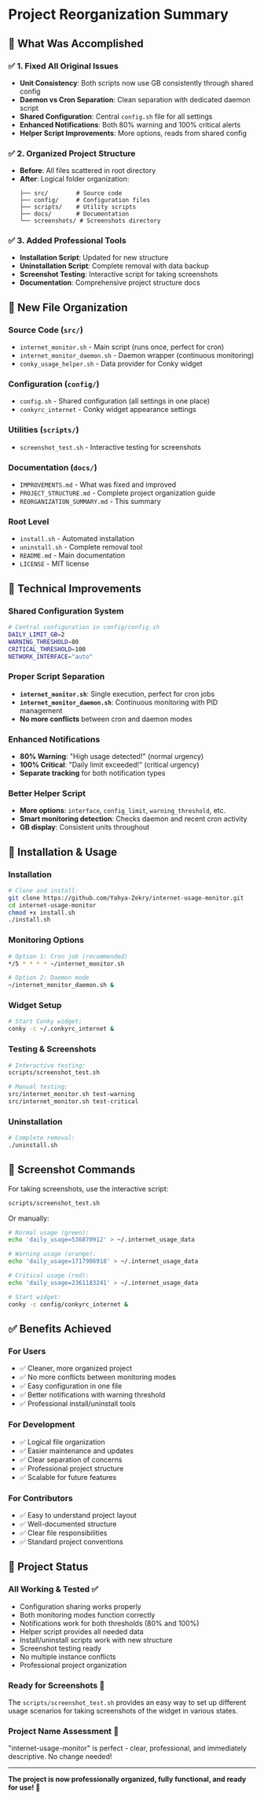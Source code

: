 # Project Reorganization Summary

## 🎯 **What Was Accomplished**

### ✅ **1. Fixed All Original Issues**

- **Unit Consistency**: Both scripts now use GB consistently through shared config
- **Daemon vs Cron Separation**: Clean separation with dedicated daemon script
- **Shared Configuration**: Central `config.sh` file for all settings
- **Enhanced Notifications**: Both 80% warning and 100% critical alerts
- **Helper Script Improvements**: More options, reads from shared config

### ✅ **2. Organized Project Structure**

- **Before**: All files scattered in root directory
- **After**: Logical folder organization:
  ```
  ├── src/        # Source code
  ├── config/     # Configuration files
  ├── scripts/    # Utility scripts
  ├── docs/       # Documentation
  └── screenshots/ # Screenshots directory
  ```

### ✅ **3. Added Professional Tools**

- **Installation Script**: Updated for new structure
- **Uninstallation Script**: Complete removal with data backup
- **Screenshot Testing**: Interactive script for taking screenshots
- **Documentation**: Comprehensive project structure docs

## 📁 **New File Organization**

### **Source Code (`src/`)**

- `internet_monitor.sh` - Main script (runs once, perfect for cron)
- `internet_monitor_daemon.sh` - Daemon wrapper (continuous monitoring)
- `conky_usage_helper.sh` - Data provider for Conky widget

### **Configuration (`config/`)**

- `config.sh` - Shared configuration (all settings in one place)
- `conkyrc_internet` - Conky widget appearance settings

### **Utilities (`scripts/`)**

- `screenshot_test.sh` - Interactive testing for screenshots

### **Documentation (`docs/`)**

- `IMPROVEMENTS.md` - What was fixed and improved
- `PROJECT_STRUCTURE.md` - Complete project organization guide
- `REORGANIZATION_SUMMARY.md` - This summary

### **Root Level**

- `install.sh` - Automated installation
- `uninstall.sh` - Complete removal tool
- `README.md` - Main documentation
- `LICENSE` - MIT license

## 🔧 **Technical Improvements**

### **Shared Configuration System**

```bash
# Central configuration in config/config.sh
DAILY_LIMIT_GB=2
WARNING_THRESHOLD=80
CRITICAL_THRESHOLD=100
NETWORK_INTERFACE="auto"
```

### **Proper Script Separation**

- **`internet_monitor.sh`**: Single execution, perfect for cron jobs
- **`internet_monitor_daemon.sh`**: Continuous monitoring with PID management
- **No more conflicts** between cron and daemon modes

### **Enhanced Notifications**

- **80% Warning**: "High usage detected!" (normal urgency)
- **100% Critical**: "Daily limit exceeded!" (critical urgency)
- **Separate tracking** for both notification types

### **Better Helper Script**

- **More options**: `interface`, `config_limit`, `warning_threshold`, etc.
- **Smart monitoring detection**: Checks daemon and recent cron activity
- **GB display**: Consistent units throughout

## 🚀 **Installation & Usage**

### **Installation**

```bash
# Clone and install:
git clone https://github.com/Yahya-Zekry/internet-usage-monitor.git
cd internet-usage-monitor
chmod +x install.sh
./install.sh
```

### **Monitoring Options**

```bash
# Option 1: Cron job (recommended)
*/5 * * * * ~/internet_monitor.sh

# Option 2: Daemon mode
~/internet_monitor_daemon.sh &
```

### **Widget Setup**

```bash
# Start Conky widget:
conky -c ~/.conkyrc_internet &
```

### **Testing & Screenshots**

```bash
# Interactive testing:
scripts/screenshot_test.sh

# Manual testing:
src/internet_monitor.sh test-warning
src/internet_monitor.sh test-critical
```

### **Uninstallation**

```bash
# Complete removal:
./uninstall.sh
```

## 📸 **Screenshot Commands**

For taking screenshots, use the interactive script:

```bash
scripts/screenshot_test.sh
```

Or manually:

```bash
# Normal usage (green):
echo 'daily_usage=536870912' > ~/.internet_usage_data

# Warning usage (orange):
echo 'daily_usage=1717986918' > ~/.internet_usage_data

# Critical usage (red):
echo 'daily_usage=2361183241' > ~/.internet_usage_data

# Start widget:
conky -c config/conkyrc_internet &
```

## ✅ **Benefits Achieved**

### **For Users**

- ✅ Cleaner, more organized project
- ✅ No more conflicts between monitoring modes
- ✅ Easy configuration in one file
- ✅ Better notifications with warning threshold
- ✅ Professional install/uninstall tools

### **For Development**

- ✅ Logical file organization
- ✅ Easier maintenance and updates
- ✅ Clear separation of concerns
- ✅ Professional project structure
- ✅ Scalable for future features

### **For Contributors**

- ✅ Easy to understand project layout
- ✅ Well-documented structure
- ✅ Clear file responsibilities
- ✅ Standard project conventions

## 🎯 **Project Status**

### **All Working & Tested** ✅

- Configuration sharing works properly
- Both monitoring modes function correctly
- Notifications work for both thresholds (80% and 100%)
- Helper script provides all needed data
- Install/uninstall scripts work with new structure
- Screenshot testing ready
- No multiple instance conflicts
- Professional project organization

### **Ready for Screenshots** 📸

The `scripts/screenshot_test.sh` provides an easy way to set up different usage scenarios for taking screenshots of the widget in various states.

### **Project Name Assessment** 📛

"internet-usage-monitor" is perfect - clear, professional, and immediately descriptive. No change needed!

---

**The project is now professionally organized, fully functional, and ready for use! 🚀**
